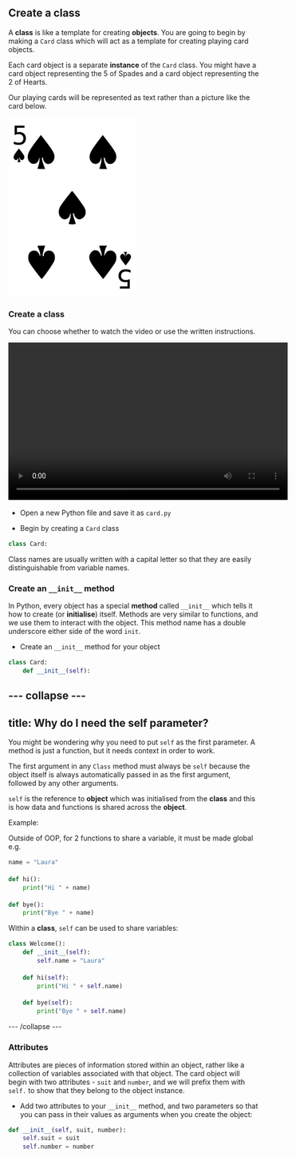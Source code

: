 ## Create a class

A **class** is like a template for creating **objects**. You are going to begin by making a `Card` class which will act as a template for creating playing card objects.

Each card object is a separate **instance** of the `Card` class. You might have a card object representing the 5 of Spades and a card object representing the 2 of Hearts.

Our playing cards will be represented as text rather than a picture like the card below.

![Five of spades](images/five-of-spades.png)

### Create a class

You can choose whether to watch the video or use the written instructions.

<video width="560" height="315" controls>
<source src="resources/clip1.mp4" type="video/mp4">
Your browser does not support the video tag, try FireFox or Chrome
</video>

+ Open a new Python file and save it as `card.py`

+ Begin by creating a `Card` class

```python
class Card:
```

Class names are usually written with a capital letter so that they are easily distinguishable from variable names.

### Create an `__init__` method

In Python, every object has a special **method** called `__init__` which tells it how to create (or **initialise**) itself. Methods are very similar to functions, and we use them to interact with the object. This method name has a double underscore either side of the word `init`.

+ Create an `__init__` method for your object

```python
class Card:
    def __init__(self):
```

--- collapse ---
---
title: Why do I need the self parameter?
---
You might be wondering why you need to put `self` as the first parameter. A method is just a function, but it needs context in order to work.

The first argument in any `Class` method must always be `self` because the object itself is always automatically passed in as the first argument, followed by any other arguments.

`self` is the reference to **object** which was initialised from the **class** and this is how data and functions is shared across the **object**.

Example:

Outside of OOP, for 2 functions to share a variable, it must be made global e.g.

```python
name = "Laura"

def hi():
    print("Hi " + name)

def bye():
    print("Bye " + name)
```

Within a **class**, `self` can be used to share variables:

```python
class Welcome():
    def __init__(self):
        self.name = "Laura"

    def hi(self):
        print("Hi " + self.name)

    def bye(self):
        print("Bye " + self.name)
```

--- /collapse ---

### Attributes

Attributes are pieces of information stored within an object, rather like a collection of variables associated with that object. The card object will begin with two attributes - `suit` and `number`, and we will prefix them with `self.` to show that they belong to the object instance.

+ Add two attributes to your `__init__` method, and two parameters so that you can pass in their values as arguments when you create the object:

```python
def __init__(self, suit, number):
    self.suit = suit
    self.number = number
```
